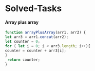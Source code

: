 # Solved-Tasks
#### Array plus array

````javascript
function arrayPlusArray(arr1, arr2) {
let arr3 = arr1.concat(arr2);
let counter = 0;
for ( let i = 0; i < arr3.length; i++){
counter = counter + arr3[i];
}
 return counter;
}
````


